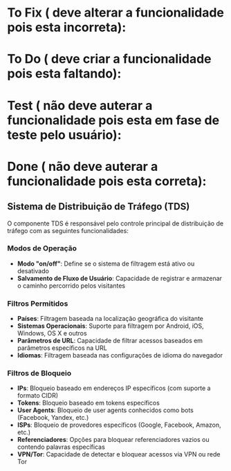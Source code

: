 # To Fix ( deve alterar a funcionalidade pois esta incorreta):

# To Do ( deve criar a funcionalidade pois esta faltando):

# Test ( não deve auterar a funcionalidade pois esta em fase de teste pelo usuário):

# Done ( não deve auterar a funcionalidade pois esta correta):

## Sistema de Distribuição de Tráfego (TDS)

O componente TDS é responsável pelo controle principal de distribuição de
tráfego com as seguintes funcionalidades:

### Modos de Operação

- **Modo "on/off"**: Define se o sistema de filtragem está ativo ou desativado
- **Salvamento de Fluxo de Usuário**: Capacidade de registrar e armazenar o
  caminho percorrido pelos visitantes

### Filtros Permitidos

- **Países**: Filtragem baseada na localização geográfica do visitante
- **Sistemas Operacionais**: Suporte para filtragem por Android, iOS, Windows,
  OS X e outros
- **Parâmetros de URL**: Capacidade de filtrar acessos baseados em parâmetros
  específicos na URL
- **Idiomas**: Filtragem baseada nas configurações de idioma do navegador

### Filtros de Bloqueio

- **IPs**: Bloqueio baseado em endereços IP específicos (com suporte a formato
  CIDR)
- **Tokens**: Bloqueio baseado em tokens específicos
- **User Agents**: Bloqueio de user agents conhecidos como bots (Facebook,
  Yandex, etc.)
- **ISPs**: Bloqueio de provedores específicos (Google, Facebook, Amazon, etc.)
- **Referenciadores**: Opções para bloquear referenciadores vazios ou contendo
  palavras específicas
- **VPN/Tor**: Capacidade de detectar e bloquear acessos via VPN ou rede Tor
